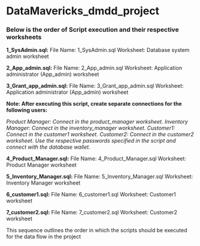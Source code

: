 # DataMavericks_dmdd_project


### Below is the order of Script execution and their respective worksheets

**1_SysAdmin.sql:**
File Name: 1_SysAdmin.sql
Worksheet: Database system admin worksheet

**2_App_admin.sql:**
File Name: 2_App_admin.sql
Worksheet: Application administrator (App_admin) worksheet

**3_Grant_app_admin.sql:**
File Name: 3_Grant_app_admin.sql
Worksheet: Application administrator (App_admin) worksheet

**Note: After executing this script, create separate connections for the following users:**

*Product Manager: Connect in the product_manager worksheet.*
*Inventory Manager: Connect in the inventory_manager worksheet.*
*Customer1: Connect in the customer1 worksheet.*
*Customer2: Connect in the customer2 worksheet.*
*Use the respective passwords specified in the script and connect with the database wallet.*

**4_Product_Manager.sql:**
File Name: 4_Product_Manager.sql
Worksheet: Product Manager worksheet

**5_Inventory_Manager.sql:**
File Name: 5_Inventory_Manager.sql
Worksheet: Inventory Manager worksheet

**6_customer1.sql:**
File Name: 6_customer1.sql
Worksheet: Customer1 worksheet

**7_customer2.sql:**
File Name: 7_customer2.sql
Worksheet: Customer2 worksheet

This sequence outlines the order in which the scripts should be executed for the data flow in the project
